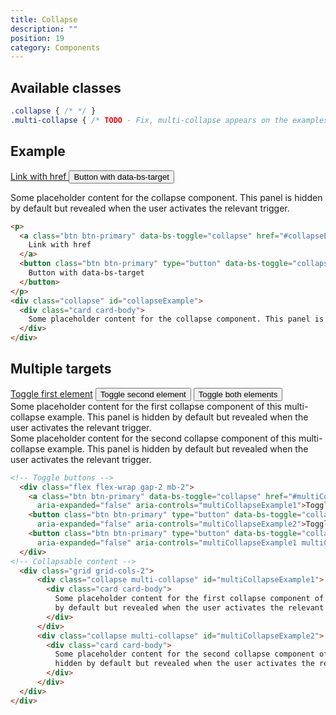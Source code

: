 ```yaml
---
title: Collapse
description: ""
position: 19
category: Components
---
```


## Available classes

```css
.collapse { /* */ }
.multi-collapse { /* TODO - Fix, multi-collapse appears on the examples but is not a bootstrap class*/ }
```

## Example

<div class="bd-example">
  <p>
    <a class="btn btn-primary" data-bs-toggle="collapse" href="#collapseExample" role="button" aria-expanded="false"
      aria-controls="collapseExample">
      Link with href
    </a>
    <button class="btn btn-primary" type="button" data-bs-toggle="collapse" data-bs-target="#collapseExample"
      aria-expanded="false" aria-controls="collapseExample">
      Button with data-bs-target
    </button>
  </p>
  <div class="collapse" id="collapseExample">
  <!-- TODO - Fix card is not available anymore  -->
    <div class="card card-body">
      Some placeholder content for the collapse component. This panel is hidden by default but revealed when the user
      activates the relevant trigger.
    </div>
  </div>
</div>

```html
<p>
  <a class="btn btn-primary" data-bs-toggle="collapse" href="#collapseExample" role="button" aria-expanded="false" aria-controls="collapseExample">
    Link with href
  </a>
  <button class="btn btn-primary" type="button" data-bs-toggle="collapse" data-bs-target="#collapseExample" aria-expanded="false" aria-controls="collapseExample">
    Button with data-bs-target
  </button>
</p>
<div class="collapse" id="collapseExample">
  <div class="card card-body">
    Some placeholder content for the collapse component. This panel is hidden by default but revealed when the user activates the relevant trigger.
  </div>
</div>
```

## Multiple targets

<div class="bd-example">
  <div class="flex flex-wrap gap-2 mb-2">
    <a class="btn btn-primary" data-bs-toggle="collapse" href="#multiCollapseExample1" role="button"
      aria-expanded="false" aria-controls="multiCollapseExample1">Toggle first element</a>
    <button class="btn btn-primary" type="button" data-bs-toggle="collapse" data-bs-target="#multiCollapseExample2"
      aria-expanded="false" aria-controls="multiCollapseExample2">Toggle second element</button>
    <button class="btn btn-primary" type="button" data-bs-toggle="collapse" data-bs-target=".multi-collapse"
      aria-expanded="false" aria-controls="multiCollapseExample1 multiCollapseExample2">Toggle both elements</button>
  </div>
  
  <div class="grid grid-cols-2">
      <div class="collapse multi-collapse" id="multiCollapseExample1">
        <div class="card card-body">
          Some placeholder content for the first collapse component of this multi-collapse example. This panel is hidden
          by default but revealed when the user activates the relevant trigger.
        </div>
      </div>
      <div class="collapse multi-collapse" id="multiCollapseExample2">
        <div class="card card-body">
          Some placeholder content for the second collapse component of this multi-collapse example. This panel is
          hidden by default but revealed when the user activates the relevant trigger.
        </div>
      </div>
  </div>
</div>

```html
<!-- Toggle buttons -->
  <div class="flex flex-wrap gap-2 mb-2">
    <a class="btn btn-primary" data-bs-toggle="collapse" href="#multiCollapseExample1" role="button"
      aria-expanded="false" aria-controls="multiCollapseExample1">Toggle first element</a>
    <button class="btn btn-primary" type="button" data-bs-toggle="collapse" data-bs-target="#multiCollapseExample2"
      aria-expanded="false" aria-controls="multiCollapseExample2">Toggle second element</button>
    <button class="btn btn-primary" type="button" data-bs-toggle="collapse" data-bs-target=".multi-collapse"
      aria-expanded="false" aria-controls="multiCollapseExample1 multiCollapseExample2">Toggle both elements</button>
  </div>
<!-- Collapsable content -->
  <div class="grid grid-cols-2">
      <div class="collapse multi-collapse" id="multiCollapseExample1">
        <div class="card card-body">
          Some placeholder content for the first collapse component of this multi-collapse example. This panel is hidden
          by default but revealed when the user activates the relevant trigger.
        </div>
      </div>
      <div class="collapse multi-collapse" id="multiCollapseExample2">
        <div class="card card-body">
          Some placeholder content for the second collapse component of this multi-collapse example. This panel is
          hidden by default but revealed when the user activates the relevant trigger.
        </div>
      </div>
  </div>
</div>
```
